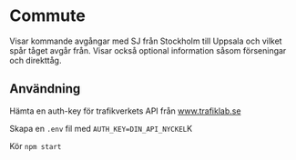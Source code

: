 # Commute

Visar kommande avgångar med SJ från Stockholm till Uppsala och vilket spår tåget avgår från. Visar också optional information såsom förseningar och direkttåg.

## Användning

Hämta en auth-key för trafikverkets API från www.trafiklab.se

Skapa en `.env` fil med `AUTH_KEY=DIN_API_NYCKEL`K

Kör `npm start`
